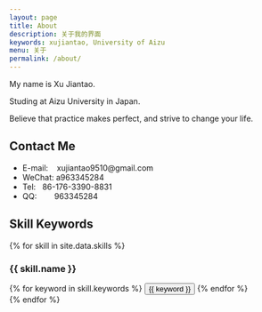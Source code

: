 ```yaml
---
layout: page
title: About
description: 关于我的界面
keywords: xujiantao, University of Aizu
menu: 关于
permalink: /about/
---
```


My name is Xu Jiantao.

Studing at Aizu University in Japan.

Believe that practice makes perfect, and strive to change your life.

## Contact Me

<ul>
<li>E-mail:&nbsp;&nbsp;&nbsp;&nbsp;xujiantao9510@gmail.com</li>
<li>WeChat:&nbsp;a963345284</li>
<li>Tel:&nbsp;&nbsp;&nbsp;86-176-3390-8831</li>
<li>QQ:&nbsp;&nbsp;&nbsp;&nbsp;&nbsp;&nbsp;&nbsp;&nbsp;963345284</li>
</ul>


## Skill Keywords

{% for skill in site.data.skills %}
### {{ skill.name }}
<div class="btn-inline">
{% for keyword in skill.keywords %}
<button class="btn btn-outline" type="button">{{ keyword }}</button>
{% endfor %}
</div>
{% endfor %}

